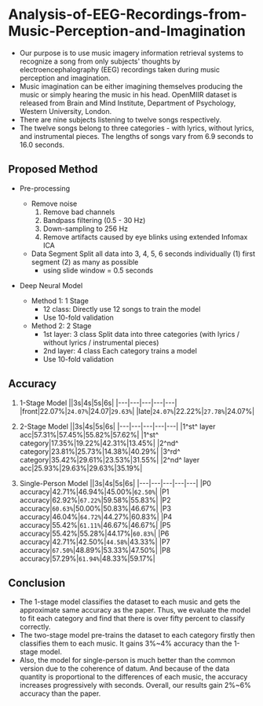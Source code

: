 # Analysis-of-EEG-Recordings-from-Music-Perception-and-Imagination

- Our purpose is to use music imagery information retrieval systems to recognize a song from only subjects' thoughts by electroencephalography (EEG) recordings taken during music perception and imagination.
- Music imagination can be either imagining themselves producing the music or simply hearing the music in his head. OpenMIIR dataset is released from Brain and Mind Institute, Department of Psychology, Western University, London. 
- There are nine subjects listening to twelve songs respectively.
- The twelve songs belong to three categories - with lyrics, without lyrics, and instrumental pieces. The lengths of songs vary from 6.9 seconds to 16.0 seconds.

## Proposed Method
- Pre-processing
  - Remove noise
    1. Remove bad channels
    2. Bandpass filtering (0.5 - 30 Hz)
    3. Down-sampling to 256 Hz
    4. Remove artifacts caused by eye blinks using extended Infomax ICA
  - Data Segment
    Split all data into 3, 4, 5, 6 seconds individually 
    (1) first segment
    (2) as many as possible
     - using slide window = 0.5 seconds

- Deep Neural Model
  - Method 1: 1 Stage
    - 12 class:
    Directly use 12 songs to train the model
    - Use 10-fold validation
  - Method 2: 2 Stage
    - 1st layer: 3 class
    Split data into three categories (with lyrics / without lyrics / instrumental pieces)
    - 2nd layer: 4 class
    Each category trains a model
    - Use 10-fold validation
    
## Accuracy
1. 1-Stage Model
||3s|4s|5s|6s|
|---|---|---|---|---|
|front|22.07%|`24.07%`|24.07|`29.63%`|
|late|`24.07%`|22.22%|`27.78%`|24.07%|

2. 2-Stage Model
||3s|4s|5s|6s|
|---|---|---|---|---|
|1^st^ layer acc|57.31%|57.45%|55.82%|57.62%|
|1^st^ category|17.35%|19.22%|42.31%|13.45%|
|2^nd^ category|23.81%|25.73%|14.38%|40.29%|
|3^rd^ category|35.42%|29.61%|23.53%|31.55%|
|2^nd^ layer acc|25.93%|29.63%|29.63%|35.19%|

2. Single-Person Model
||3s|4s|5s|6s|
|---|---|---|---|---|
|P0 accuracy|42.71%|46.94%|45.00%|`62.50%`|
|P1 accuracy|62.92%|`67.22%`|59.58%|55.83%|
|P2 accuracy|`60.63%`|50.00%|50.83%|46.67%|
|P3 accuracy|46.04%|`64.72%`|44.27%|60.83%|
|P4 accuracy|55.42%|`61.11%`|46.67%|46.67%|
|P5 accuracy|55.42%|55.28%|44.17%|`60.83%`|
|P6 accuracy|42.71%|42.50%|`44.58%`|43.33%|
|P7 accuracy|`67.50%`|48.89%|53.33%|47.50%|
|P8 accuracy|57.29%|`61.94%`|48.33%|59.17%|

## Conclusion
- The 1-stage model classifies the dataset to each music and gets the approximate same accuracy as the paper. Thus, we evaluate the model to fit each category and find that there is over fifty percent to classify correctly.
- The two-stage model pre-trains the dataset to each category firstly then classifies them to each music. It gains 3%~4% accuracy than the 1-stage model. 
- Also, the model for single-person is much better than the common version due to the coherence of datum. And because of the data quantity is proportional to the differences of each music, the accuracy increases progressively with seconds. Overall, our results gain 2%~6% accuracy than the paper.
